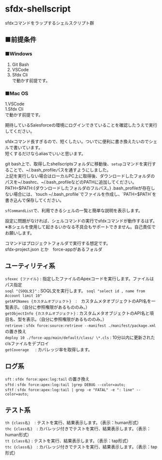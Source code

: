 # sfdx-shellscript
sfdxコマンドをラップするシェルスクリプト群

## ■前提条件  
### ■Windows  
1. Git Bash  
1. VSCode  
1. Sfdx Cli  
で動かす前提です。  
  
### ■Mac OS  
1.VSCode  
1.Sfdx Cli  
で動かす前提です。  
  
期待しているSalesforceの環境にログインできていることを確認したうえで実行してください。  

sfdxコマンド長すぎるので、短くしたい。ついでに便利に書き換えたいのでシェルで書いています。  
短くするだけならaliasでいいと思います。  

git bash上で、取得したshellscriptsフォルダに移動後、`setup`コマンドを実行することで、\~/.bash_profileパスを通すようにしました。  
上記を実行しない場合はローカルPC上に取得後、ダウンロードしたフォルダのパスを\~/.bashrc、\~/.bash_profileなどのPATHに追加してください。  
PATH=$PATH:{ダウンロードしたフォルダのフルパス。}  
.bash_profileが存在しない場合には、`touch ~/.bash_profile`でファイルを作成し、`PATH=$PATH`を書き込んで保存してください。  

`sfCommandList`で、利用できるシェルの一覧と簡単な説明を表示します。  
  
設定に問題がなければ、シェルコマンドの実行でsfdxコマンドが動作するはず。  
※本シェルを使用して起きるいかなる不具合もサポートできません。自己責任でお願いします。  

コマンドはプロジェクトフォルダで実行する想定です。  
sfdx-project.json とか　force-appがあるフォルダ  

## ユーティリティ系
`sfexec {ファイル}` : 指定したファイルのApexコードを実行します。ファイルはパス指定  
`soql "{SOQL文}"` : SOQL文を実行します。 `soql "select id , name from Account limit 10"`  
`getAPINames {カスタムオブジェクト}`　:　カスタムメタオブジェクトのAPI名を一覧表示。（自分に参照権限があるもののみ。）  
`getObjectInfo {カスタムオブジェクト}` : カスタムメタオブジェクトのAPI名と項目名、型を表示。（自分に参照権限があるもののみ。）    
`retrieve` : `sfdx force:source:retrieve --manifest ./manifest/package.xml`　の置き換え   
`deploy 10 ./force-app/main/default/class/ \*.cls` : 10分以内に更新されたclsファイルをデプロイ  
`getCoverage `　: カバレッジ率を取得します。  

  
## ログ系
`sft` : `sfdx force:apex:log:tail` の置き換え  
`sftd` : `sfdx force:apex:log:tail |grep DEBUG --color=auto;`  
`sftf` : `sfdx force:apex:log:tail | grep -e "FATAL" -e ": line" --color=auto;`  
  
  
## テスト系
`th {class名}`　: テストを実行、結果表示します。（表示：human形式）  
`thc {class名}`　: カバレッジ付きでテストを実行、結果表示します。（表示：human形式）  
`tt {class名}` : テストを実行、結果表示します。（表示：tap形式）  
`ttc {class名}`　: カバレッジ付きでテストを実行、結果表示します。（表示：tap形式）  


